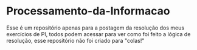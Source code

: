 # Processamento-da-Informacao
Esse é um repositório apenas para a postagem da resolução dos meus exercícios de PI, todos podem acessar para ver como foi feito a lógica de resolução, esse repositório não foi criado para "colas!"


